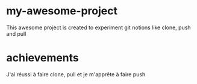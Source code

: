 # my-awesome-project

 This awesome project is created to experiment git notions like clone, push and pull

# achievements

J'ai réussi à faire clone, pull et je m'apprête à faire push